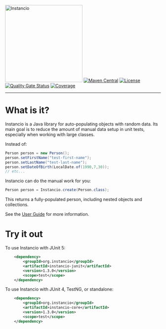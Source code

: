 <img src="https://i.imgur.com/937nevX.png" alt="Instancio" width="250"/> [![Maven Central](https://img.shields.io/maven-central/v/org.instancio/instancio-core.svg)](https://search.maven.org/artifact/org.instancio/instancio-core/)
[![License](https://img.shields.io/badge/License-Apache_2.0-blue.svg)](https://opensource.org/licenses/Apache-2.0)
[![Quality Gate Status](https://sonarcloud.io/api/project_badges/measure?project=instancio_instancio&metric=alert_status)](https://sonarcloud.io/summary/new_code?id=instancio_instancio)
[![Coverage](https://sonarcloud.io/api/project_badges/measure?project=instancio_instancio&metric=coverage)](https://sonarcloud.io/summary/new_code?id=instancio_instancio)

---

# What is it?

Instancio is a Java library for auto-populating objects with random data.
Its main goal is to reduce the amount of manual data setup in unit tests,
especially when working with large classes.

Instead of:

```java
Person person = new Person();
person.setFirstName("test-first-name");
person.setLastName("test-last-name");
person.setDateOfBirth(LocalDate.of(1990,7,30));
// etc...
```

Instancio can do the manual work for you:

```java
Person person = Instancio.create(Person.class);
```

This returns a fully-populated person, including nested objects and collections.

See the [User Guide](https://www.instancio.org/user-guide) for more information.

# Try it out

To use Instancio with JUnit 5:

```xml
    <dependency>
        <groupId>org.instancio</groupId>
        <artifactId>instancio-junit</artifactId>
        <version>1.3.0</version>
        <scope>test</scope>
    </dependency>
```

To use Instancio with JUnit 4, TestNG, or standalone:

```xml
    <dependency>
        <groupId>org.instancio</groupId>
        <artifactId>instancio-core</artifactId>
        <version>1.3.0</version>
        <scope>test</scope>
    </dependency>
```
